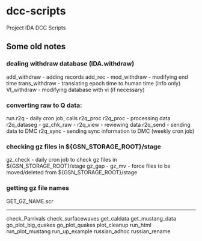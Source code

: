 # dcc-scripts
Project IDA DCC Scripts

## Some old notes

### dealing withdraw database (IDA.withdraw)
add_withdraw	- adding records
    add_rec	- 
mod_withdraw	- modifying end time
trans_withdraw	- translating epoch time to human time (info only)
VI_withdraw	- modifying database with vi (if necessary)

### converting raw to Q data:
run.r2q		- daily cron job, calls r2q_proc
r2q_proc	- processing data
    r2q_dataseg	-
    gz_chk_raw	- 
r2q_view	- reviewing data
r2q_send	- sending data to DMC
r2q_sync	- sending sync information to DMC (weekly cron job)

### checking gz files in ${GSN_STORAGE_ROOT}/stage
gz_check	- daily cron job to check gz files in ${GSN_STORAGE_ROOT}/stage
    gz_gap	-
gz_mv		- force files to be moved/deleted from ${GSN_STORAGE_ROOT}/stage

### getting gz file names
GET_GZ_NAME.scr


---
check_Parrivals
check_surfacewaves
get_caldata
get_mustang_data
go_plot_big_quakes
go_plot_quakes
plot_cleanup
run_html
run_plot_mustang
run_up_example
russian_adhoc
russian_rename
